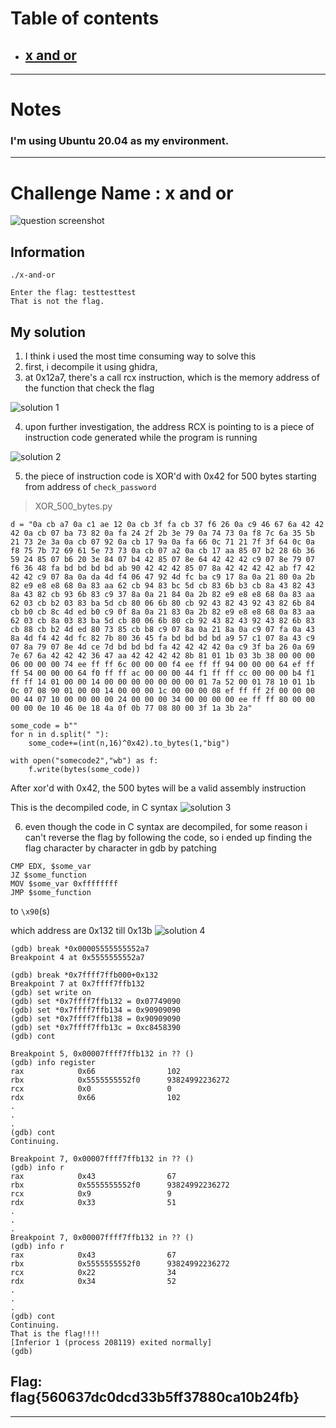 # Table of contents
- ## [x and or](#challenge-x-and-or)
  
---

# Notes

### I'm using Ubuntu 20.04 as my environment.

---

# Challenge Name : x and or
![question screenshot](../images/xandor.png)

## Information
```
./x-and-or

Enter the flag: testtesttest
That is not the flag.
```

## My solution
1. I think i used the most time consuming way to solve this
2. first, i decompile it using ghidra,
3. at 0x12a7, there's a call rcx instruction, which is the memory address of the function that check the flag

![solution 1](../images/xandor_sol_1.png)

4. upon further investigation, the address RCX is pointing to is a piece of instruction code generated while the program is running

![solution 2](../images/xandor_sol_2.png)

5. the piece of instruction code is XOR'd with 0x42 for 500 bytes starting from address of ```check_password```

> XOR_500_bytes.py
```
d = "0a cb a7 0a c1 ae 12 0a cb 3f fa cb 37 f6 26 0a c9 46 67 6a 42 42 42 0a cb 07 ba 73 82 0a fa 24 2f 2b 3e 79 0a 74 73 0a f8 7c 6a 35 5b 21 73 2e 3a 0a cb 07 92 0a cb 17 9a 0a fa 66 0c 71 21 7f 3f 64 0c 0a f8 75 7b 72 69 61 5e 73 73 0a cb 07 a2 0a cb 17 aa 85 07 b2 28 6b 36 59 24 85 07 b6 20 3e 84 07 b4 42 85 07 8e 64 42 42 42 c9 07 8e 79 07 f6 36 48 fa bd bd bd bd ab 90 42 42 42 85 07 8a 42 42 42 42 ab f7 42 42 42 c9 07 8a 0a da 4d f4 06 47 92 4d fc ba c9 17 8a 0a 21 80 0a 2b 82 e9 e8 e8 68 0a 83 aa 62 cb 94 83 bc 5d cb 83 6b b3 cb 8a 43 82 43 8a 43 82 cb 93 6b 83 c9 37 8a 0a 21 84 0a 2b 82 e9 e8 e8 68 0a 83 aa 62 03 cb b2 03 83 ba 5d cb 80 06 6b 80 cb 92 43 82 43 92 43 82 6b 84 cb b0 cb 8c 4d ed b0 c9 0f 8a 0a 21 83 0a 2b 82 e9 e8 e8 68 0a 83 aa 62 03 cb 8a 03 83 ba 5d cb 80 06 6b 80 cb 92 43 82 43 92 43 82 6b 83 cb 88 cb b2 4d ed 80 73 85 cb b8 c9 07 8a 0a 21 8a 0a c9 07 fa 0a 43 8a 4d f4 42 4d fc 82 7b 80 36 45 fa bd bd bd bd a9 57 c1 07 8a 43 c9 07 8a 79 07 8e 4d ce 7d bd bd bd fa 42 42 42 42 0a c9 3f ba 26 0a 69 7e 67 6a 42 42 42 36 47 aa 42 42 42 42 8b 81 01 1b 03 3b 38 00 00 00 06 00 00 00 74 ee ff ff 6c 00 00 00 f4 ee ff ff 94 00 00 00 64 ef ff ff 54 00 00 00 64 f0 ff ff ac 00 00 00 44 f1 ff ff cc 00 00 00 b4 f1 ff ff 14 01 00 00 14 00 00 00 00 00 00 00 01 7a 52 00 01 78 10 01 1b 0c 07 08 90 01 00 00 14 00 00 00 1c 00 00 00 08 ef ff ff 2f 00 00 00 00 44 07 10 00 00 00 00 24 00 00 00 34 00 00 00 00 ee ff ff 80 00 00 00 00 0e 10 46 0e 18 4a 0f 0b 77 08 80 00 3f 1a 3b 2a"

some_code = b""
for n in d.split(" "):
    some_code+=(int(n,16)^0x42).to_bytes(1,"big")

with open("somecode2","wb") as f:
    f.write(bytes(some_code))
```
After xor'd with 0x42, the 500 bytes will be a valid assembly instruction

This is the decompiled code, in C syntax
![solution 3](../images/xandor_sol_3.png)

6. even though the code in C syntax are decompiled, for some reason i can't reverse the flag by following the code, so i ended up finding the flag character by character in gdb by patching
```
CMP EDX, $some_var
JZ $some_function
MOV $some_var 0xffffffff
JMP $some_function
```

to ```\x90```(s)


which address are 0x132 till 0x13b
![solution 4](../images/xandor_sol_4.png)


```
(gdb) break *0x00005555555552a7
Breakpoint 4 at 0x5555555552a7

(gdb) break *0x7ffff7ffb000+0x132
Breakpoint 7 at 0x7ffff7ffb132
(gdb) set write on
(gdb) set *0x7ffff7ffb132 = 0x07749090
(gdb) set *0x7ffff7ffb134 = 0x90909090
(gdb) set *0x7ffff7ffb138 = 0x90909090
(gdb) set *0x7ffff7ffb13c = 0xc8458390
(gdb) cont

Breakpoint 5, 0x00007ffff7ffb132 in ?? ()
(gdb) info register
rax            0x66                102
rbx            0x5555555552f0      93824992236272
rcx            0x0                 0
rdx            0x66                102
.
.
.
(gdb) cont
Continuing.

Breakpoint 7, 0x00007ffff7ffb132 in ?? ()
(gdb) info r
rax            0x43                67
rbx            0x5555555552f0      93824992236272
rcx            0x9                 9
rdx            0x33                51
.
.
.
Breakpoint 7, 0x00007ffff7ffb132 in ?? ()
(gdb) info r
rax            0x43                67
rbx            0x5555555552f0      93824992236272
rcx            0x22                34
rdx            0x34                52
.
.
.
(gdb) cont
Continuing.
That is the flag!!!!
[Inferior 1 (process 208119) exited normally]
(gdb) 
```

## Flag: flag{560637dc0dcd33b5ff37880ca10b24fb}

---